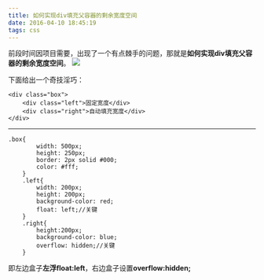 ```yaml
---
title: 如何实现div填充父容器的剩余宽度空间
date: 2016-04-10 18:45:19
tags: css
---
```


前段时间因项目需要，出现了一个有点棘手的问题，那就是**如何实现div填充父容器的剩余宽度空间**。
![](http://i.imgur.com/2lTgF9X.png)
<!--more-->
下面给出一个奇技淫巧：

    <div class="box">
    	<div class="left">固定宽度</div>
    	<div class="right">自动填充宽度</div>
    </div>

----------

    .box{
            width: 500px;
            height: 250px;
            border: 2px solid #000;
            color: #fff;
        }
        .left{
            width: 200px;
            height: 200px;
            background-color: red;
            float: left;//关键
        }
        .right{
            height:200px;
            background-color: blue;
    		overflow: hidden;//关键
        }

即左边盒子**左浮float:left**，右边盒子设置**overflow:hidden;**